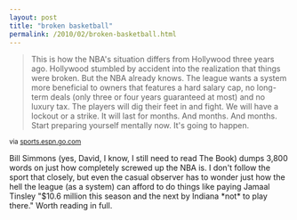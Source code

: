 ```yaml
---
layout: post
title: "broken basketball"
permalink: /2010/02/broken-basketball.html
---
```


<blockquote><p>This is how the NBA&#39;s situation differs from Hollywood three years ago. Hollywood stumbled by accident into the realization that things were broken. But the NBA already knows. The league wants a system more beneficial to owners that features a hard salary cap, no long-term deals (only three or four years guaranteed at most) and no luxury tax. The players will dig their feet in and fight. We will have a lockout or a strike. It will last for months. And months. And months. Start preparing yourself mentally now. It&#39;s going to happen.</p><p></p></blockquote>

<p><small>via <a href="http://sports.espn.go.com/espn/page2/story?page=simmons/100224">sports.espn.go.com</a></small></p>

<p>Bill Simmons (yes, David, I know, I still need to read The Book) dumps 3,800 words on just how completely screwed up the NBA is.  I don&#39;t follow the sport that closely, but even the casual observer has to wonder just how the hell the league (as a system) can afford to do things like paying Jamaal Tinsley &quot;$10.6 million this season and the next by Indiana *not* to play there.&quot;  Worth reading in full.</p>


